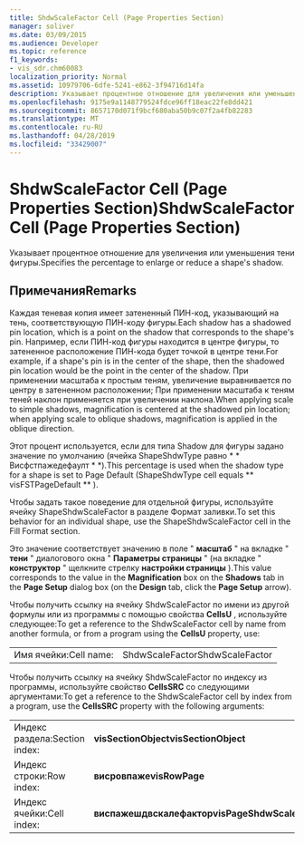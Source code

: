 ```yaml
---
title: ShdwScaleFactor Cell (Page Properties Section)
manager: soliver
ms.date: 03/09/2015
ms.audience: Developer
ms.topic: reference
f1_keywords:
- vis_sdr.chm60083
localization_priority: Normal
ms.assetid: 10979706-6dfe-5241-e862-3f94716d14fa
description: Указывает процентное отношение для увеличения или уменьшения тени фигуры.
ms.openlocfilehash: 9175e9a1148779524fdce96ff18eac22fe8dd421
ms.sourcegitcommit: 8657170d071f9bcf680aba50b9c07f2a4fb82283
ms.translationtype: MT
ms.contentlocale: ru-RU
ms.lasthandoff: 04/28/2019
ms.locfileid: "33429007"
---
```

# <a name="shdwscalefactor-cell-page-properties-section"></a><span data-ttu-id="9efe9-103">ShdwScaleFactor Cell (Page Properties Section)</span><span class="sxs-lookup"><span data-stu-id="9efe9-103">ShdwScaleFactor Cell (Page Properties Section)</span></span>

<span data-ttu-id="9efe9-104">Указывает процентное отношение для увеличения или уменьшения тени фигуры.</span><span class="sxs-lookup"><span data-stu-id="9efe9-104">Specifies the percentage to enlarge or reduce a shape's shadow.</span></span> 
  
## <a name="remarks"></a><span data-ttu-id="9efe9-105">Примечания</span><span class="sxs-lookup"><span data-stu-id="9efe9-105">Remarks</span></span>

<span data-ttu-id="9efe9-106">Каждая теневая копия имеет затененный ПИН-код, указывающий на тень, соответствующую ПИН-коду фигуры.</span><span class="sxs-lookup"><span data-stu-id="9efe9-106">Each shadow has a shadowed pin location, which is a point on the shadow that corresponds to the shape's pin.</span></span> <span data-ttu-id="9efe9-107">Например, если ПИН-код фигуры находится в центре фигуры, то затененное расположение ПИН-кода будет точкой в центре тени.</span><span class="sxs-lookup"><span data-stu-id="9efe9-107">For example, if a shape's pin is in the center of the shape, then the shadowed pin location would be the point in the center of the shadow.</span></span> <span data-ttu-id="9efe9-108">При применении масштаба к простым теням, увеличение выравнивается по центру в затененном расположении; При применении масштаба к теням теней наклон применяется при увеличении наклона.</span><span class="sxs-lookup"><span data-stu-id="9efe9-108">When applying scale to simple shadows, magnification is centered at the shadowed pin location; when applying scale to oblique shadows, magnification is applied in the oblique direction.</span></span> 
  
 <span data-ttu-id="9efe9-109">Этот процент используется, если для типа Shadow для фигуры задано значение по умолчанию (ячейка ShapeShdwType равно \* \* Висфстпажедефаулт \* \*).</span><span class="sxs-lookup"><span data-stu-id="9efe9-109">This percentage is used when the shadow type for a shape is set to Page Default (ShapeShdwType cell equals \*\* visFSTPageDefault \*\* ).</span></span> 
  
<span data-ttu-id="9efe9-110">Чтобы задать такое поведение для отдельной фигуры, используйте ячейку ShapeShdwScaleFactor в разделе Формат заливки.</span><span class="sxs-lookup"><span data-stu-id="9efe9-110">To set this behavior for an individual shape, use the ShapeShdwScaleFactor cell in the Fill Format section.</span></span>
  
<span data-ttu-id="9efe9-111">Это значение соответствует значению в поле " **масштаб** " на вкладке " **тени** " диалогового окна " **Параметры страницы** " (на вкладке " **конструктор** " щелкните стрелку **настройки страницы** ).</span><span class="sxs-lookup"><span data-stu-id="9efe9-111">This value corresponds to the value in the **Magnification** box on the **Shadows** tab in the **Page Setup** dialog box (on the **Design** tab, click the **Page Setup** arrow).</span></span> 
  
<span data-ttu-id="9efe9-112">Чтобы получить ссылку на ячейку ShdwScaleFactor по имени из другой формулы или из программы с помощью свойства **CellsU** , используйте следующее:</span><span class="sxs-lookup"><span data-stu-id="9efe9-112">To get a reference to the ShdwScaleFactor cell by name from another formula, or from a program using the **CellsU** property, use:</span></span> 
  
|||
|:-----|:-----|
| <span data-ttu-id="9efe9-113">Имя ячейки:</span><span class="sxs-lookup"><span data-stu-id="9efe9-113">Cell name:</span></span>  <br/> | <span data-ttu-id="9efe9-114">ShdwScaleFactor</span><span class="sxs-lookup"><span data-stu-id="9efe9-114">ShdwScaleFactor</span></span>  <br/> |
   
<span data-ttu-id="9efe9-115">Чтобы получить ссылку на ячейку ShdwScaleFactor по индексу из программы, используйте свойство **CellsSRC** со следующими аргументами:</span><span class="sxs-lookup"><span data-stu-id="9efe9-115">To get a reference to the ShdwScaleFactor cell by index from a program, use the **CellsSRC** property with the following arguments:</span></span> 
  
|||
|:-----|:-----|
| <span data-ttu-id="9efe9-116">Индекс раздела:</span><span class="sxs-lookup"><span data-stu-id="9efe9-116">Section index:</span></span>  <br/> |<span data-ttu-id="9efe9-117">**visSectionObject**</span><span class="sxs-lookup"><span data-stu-id="9efe9-117">**visSectionObject**</span></span> <br/> |
| <span data-ttu-id="9efe9-118">Индекс строки:</span><span class="sxs-lookup"><span data-stu-id="9efe9-118">Row index:</span></span>  <br/> |<span data-ttu-id="9efe9-119">**висровпаже**</span><span class="sxs-lookup"><span data-stu-id="9efe9-119">**visRowPage**</span></span> <br/> |
| <span data-ttu-id="9efe9-120">Индекс ячейки:</span><span class="sxs-lookup"><span data-stu-id="9efe9-120">Cell index:</span></span>  <br/> |<span data-ttu-id="9efe9-121">**виспажешдвскалефактор**</span><span class="sxs-lookup"><span data-stu-id="9efe9-121">**visPageShdwScaleFactor**</span></span> <br/> |
   

